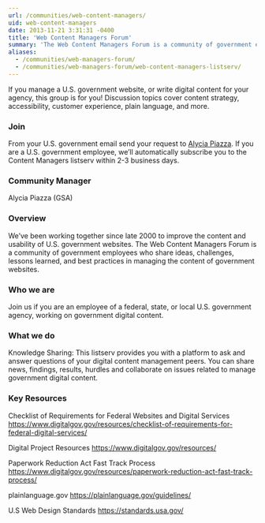 ```yaml
---
url: /communities/web-content-managers/
uid: web-content-managers
date: 2013-11-21 3:31:31 -0400
title: 'Web Content Managers Forum'
summary: 'The Web Content Managers Forum is a community of government employees who share ideas, challenges, lessons learned, and best practices in managing the content of government websites.'
aliases:
  - /communities/web-managers-forum/
  - /communities/web-managers-forum/web-content-managers-listserv/
---
```


If you manage a U.S. government website, or write digital content for your agency, this group is for you! Discussion topics cover content strategy, accessibility, customer experience, plain language, and more.

### Join

From your U.S. government email send your request to [Alycia Piazza](mailto:alycia.piazza@gsa.gov?subject=Join). If you are a U.S. government employee, we’ll automatically subscribe you to the Content Managers listserv within 2-3 business days.

### Community Manager 

Alycia Piazza (GSA)

### Overview

We’ve been working together since late 2000 to improve the content and usability of U.S. government websites. The Web Content Managers Forum is a community of government employees who share ideas, challenges, lessons learned, and best practices in managing the content of government websites.

### Who we are

Join us if you are an employee of a federal, state, or local U.S. government agency, working on government digital content.

### What we do

Knowledge Sharing: This listserv provides you with a platform to ask and answer questions of your digital content management peers. You can share news, findings, results, hurdles and collaborate on issues related to manage government digital content.

### Key Resources

Checklist of Requirements for Federal Websites and Digital Services
https://www.digitalgov.gov/resources/checklist-of-requirements-for-federal-digital-services/

Digital Project Resources
https://www.digitalgov.gov/resources/

Paperwork Reduction Act Fast Track Process
https://www.digitalgov.gov/resources/paperwork-reduction-act-fast-track-process/

plainlanguage.gov
https://plainlanguage.gov/guidelines/

U.S Web Design Standards
https://standards.usa.gov/


